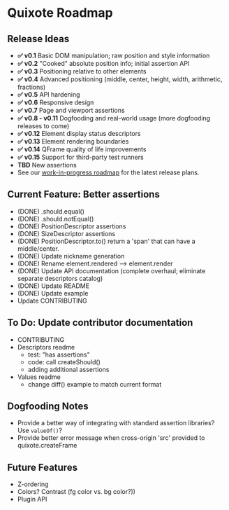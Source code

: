 # Quixote Roadmap

## Release Ideas

* **✅ v0.1** Basic DOM manipulation; raw position and style information
* **✅ v0.2** "Cooked" absolute position info; initial assertion API
* **✅ v0.3** Positioning relative to other elements
* **✅ v0.4** Advanced positioning (middle, center, height, width, arithmetic, fractions)
* **✅ v0.5** API hardening
* **✅ v0.6** Responsive design
* **✅ v0.7** Page and viewport assertions
* **✅ v0.8 - v0.11** Dogfooding and real-world usage (more dogfooding releases to come)
* **✅ v0.12** Element display status descriptors
* **✅ v0.13** Element rendering boundaries
* **✅ v0.14** QFrame quality of life improvements
* **✅ v0.15** Support for third-party test runners
* **TBD** New assertions
* See our [work-in-progress roadmap](https://github.com/jamesshore/quixote/blob/master/ROADMAP.md) for the latest release plans.


## Current Feature: Better assertions

* (DONE) .should.equal()
* (DONE) .should.notEqual()
* (DONE) PositionDescriptor assertions
* (DONE) SizeDescriptor assertions
* (DONE) PositionDescriptor.to() return a 'span' that can have a middle/center.
* (DONE) Update nickname generation
* (DONE) Rename element.rendered --> element.render
* (DONE) Update API documentation (complete overhaul; eliminate separate descriptors catalog)
* (DONE) Update README
* (DONE) Update example
* Update CONTRIBUTING


## To Do: Update contributor documentation

* CONTRIBUTING
* Descriptors readme
	* test: "has assertions"
	* code: call createShould()
	* adding additional assertions
* Values readme
	* change diff() example to match current format

## Dogfooding Notes

* Provide a better way of integrating with standard assertion libraries? Use `valueOf()`?
* Provide better error message when cross-origin 'src' provided to quixote.createFrame


## Future Features

* Z-ordering
* Colors? Contrast (fg color vs. bg color?))
* Plugin API

